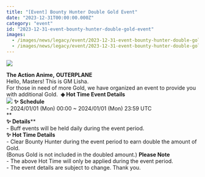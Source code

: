 ```yaml
---
title: "[Event] Bounty Hunter Double Gold Event"
date: "2023-12-31T00:00:00.000Z"
category: "event"
id: "2023-12-31-event-bounty-hunter-double-gold-event"
images:
  - /images/news/legacy/event/2023-12-31-event-bounty-hunter-double-gold-event/fa65ce624f944bc09eece218f5dda011.webp
  - /images/news/legacy/event/2023-12-31-event-bounty-hunter-double-gold-event/415c7a0cc3ed457282e75e1a0de1163a_002.webp
---
```


![](/images/news/legacy/event/2023-12-31-event-bounty-hunter-double-gold-event/fa65ce624f944bc09eece218f5dda011.webp)  
  
**The Action Anime,** **OUTERPLANE**  
Hello, Masters! This is GM Lisha.  
For those in need of more Gold, we have organized an event to provide you with additional Gold.  **◈ Hot Time Event Details  
![](/images/news/legacy/event/2023-12-31-event-bounty-hunter-double-gold-event/415c7a0cc3ed457282e75e1a0de1163a_002.webp)** **✨** **Schedule**  
\- 2024/01/01 (Mon) 00:00 ~ 2024/01/01 (Mon) 23:59 UTC  
**  
**✨** **Details****  
\- Buff events will be held daily during the event period.  
**✨** **Hot Time Details**  
\- Clear Bounty Hunter during the event period to earn double the amount of Gold.  
(Bonus Gold is not included in the doubled amount.) **Please Note**  
\- The above Hot Time will only be applied during the event period.  
\- The event details are subject to change. Thank you.
